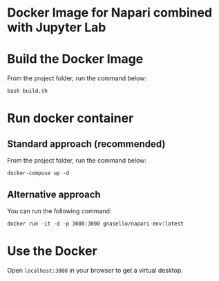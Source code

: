 # Docker Image for Napari combined with Jupyter Lab

# Build the Docker Image

From the project folder, run the command below:

```bash build.sh```

# Run docker container

## Standard approach (recommended)

From the project folder, run the command below:

```docker-compose up -d```

## Alternative approach

You can run the following command:

```docker run -it -d -p 3000:3000 gnasello/napari-env:latest```

# Use the Docker

Open ```localhost:3000``` in your browser to get a virtual desktop.
